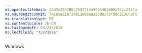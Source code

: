 ```yaml
---
ms.openlocfilehash: 26d9c28d789c254f71ea99a3463b99a7ccc2f4fa
ms.sourcegitcommit: 742a5a21e73a811e9cea353d8275f09c22366afc
ms.translationtype: MT
ms.contentlocale: zh-CN
ms.lasthandoff: 08/29/2019
ms.locfileid: "72973876"
---
```

Windows